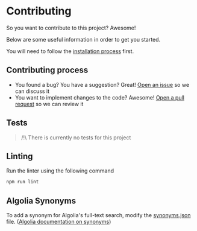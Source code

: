 # Contributing

So you want to contribute to this project? Awesome!

Below are some useful information in order to get you started.

You will need to follow the [installation process](/docs/installation.md) first.

## Contributing process

* You found a bug? You have a suggestion? Great! [Open an issue](https://github.com/Zenika/FAQ/issues) so we can discuss it
* You want to implement changes to the code? Awesome! [Open a pull request](https://github.com/Zenika/FAQ/pulls) so we can review it

## Tests

> /!\ There is currently no tests for this project

## Linting

Run the linter using the following command

```bash
npm run lint
```

## Algolia Synonyms

To add a synonym for Algolia's full-text search, modify the [synonyms.json](server/algolia/synonyms.json) file. ([Algolia documentation on synonyms](https://www.algolia.com/doc/guides/textual-relevance/synonyms/))
